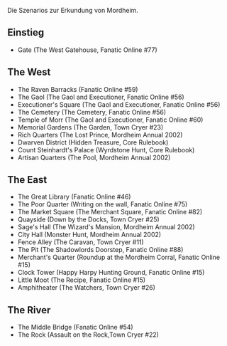 Die Szenarios zur Erkundung von Mordheim.  

## Einstieg
 - Gate (The West Gatehouse, Fanatic Online #77)  

## The West
 - The Raven Barracks (Fanatic Online #59)  
 - The Gaol (The Gaol and Executioner, Fanatic Online #56)  
 - Executioner's Square (The Gaol and Executioner, Fanatic Online #56)  
 - The Cemetery  (The Cemetery, Fanatic Online #56)  
 - Temple of Morr (The Gaol and Executioner, Fanatic Online #60)  
 - Memorial Gardens (The Garden, Town Cryer #23)  
 - Rich Quarters (The Lost Prince, Mordheim Annual 2002)  
 - Dwarven District (Hidden Treasure, Core Rulebook)  
 - Count Steinhardt's Palace (Wyrdstone Hunt, Core Rulebook)  
 - Artisan Quarters (The Pool, Mordheim Annual 2002)  

## The East  
 - The Great Library (Fanatic Online #46)  
 - The Poor Quarter (Writing on the wall, Fanatic Online #75)  
 - The Market Square (The Merchant Square, Fanatic Online #82)  
 - Quayside (Down by the Docks, Town Cryer #25)  
 - Sage's Hall (The Wizard's Mansion, Mordheim Annual 2002)  
 - City Hall (Monster Hunt, Mordheim Annual 2002)  
 - Fence Alley (The Caravan, Town Cryer #11)  
 - The Pit (The Shadowlords Doorstep, Fanatic Online #88)  
 - Merchant's Quarter (Roundup at the Mordheim Corral, Fanatic Online #15)  
 - Clock Tower (Happy Harpy Hunting Ground, Fanatic Online #15)  
 - Little Moot (The Recipe, Fanatic Online #15)  
 - Amphitheater (The Watchers, Town Cryer #26)  

## The River
 - The Middle Bridge (Fanatic Online #54)  
 - The Rock (Assault on the Rock,Town Cryer #22)  
